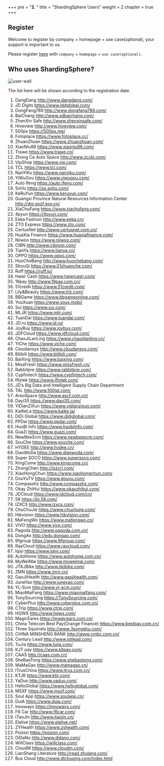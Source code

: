 +++
pre = "<b>2. </b>"
title = "ShardingSphere Users"
weight = 2
chapter = true
+++

## Register

Welcome to register by company + homepage + use case(optional), your support is important to us.

Please register [here](https://github.com/sharding-sphere/sharding-sphere/issues/234) with `company` + `homepage` + `use case(optional)`.

## Who uses ShardingSphere?
 
![user-wall](https://shardingsphere.apache.org/community/image/users/user-wall.png)

The list here will be shown according to the registration date.

1. DangDang http://www.dangdang.com/
1. JD Digits https://www.jddglobal.com/
1. DongFang789 http://www.dongfang789.com/
1. BaiChang http://www.sdbaichang.com/
1. ZhenXin Safe http://www.zhenxinsafe.com/
1. Hiveview http://www.hiveview.com/
1. 500px https://500px.me/
1. Fotoplace https://www.fotoplace.cc/
1. ZhuanZhuan https://www.zhuanzhuan.com/
1. XiaoNiu88 https://www.xiaoniu88.com/
1. Trawe https://www.trawe.cn/
1. Zhong Ce Auto Space http://www.zcckj.com/
1. VipShop https://www.vip.com/
1. TCL https://www.tcl.com/
1. NanYiKu https://www.nanyiku.com/
1. YiWuGou https://www.yiwugou.com/
1. Auto Ifeng https://auto.ifeng.com/
1. SoHu https://ss.sohu.com/
1. KeRuYun https://www.keruyun.com/
1. Guangxi Province Natural Resources Information Center http://dnr.gxzf.gov.cn/
1. XiaChuFang https://www.xiachufang.com/
1. 4pyun https://4pyun.com/
1. Eeka Fashion http://www.eeka.cn/
1. ZTO Express https://www.zto.com/
1. CertusNet http://www.certusnet.com.cn/
1. HuaXia Finance https://www.huaxiafinance.com/
1. Niiwoo https://www.niiwoo.com/
1. CIBN http://www.cibnvst.com/ 
1. TianYa https://www.tianya.cn/
1. OPPO https://www.oppo.com/
1. HuoCheBang http://www.huochebang.com/
1. ShouQi https://www.01zhuanche.com/
1. Ruff https://ruff.io/
1. Haier Cash https://www.haiercash.com/
1. 19pay http://www.19pay.com.cn/
1. 51credit https://www.51credit.com/
1. Lily&Beauty https://www.lrlz.com/
1. BBGame https://www.bbgameonline.com/
1. YouXuan https://www.youx.mobi/
1. Sui https://www.sui.com/
1. MLJR https://www.mljr.com/
1. TuanDai https://www.tuandai.com/
1. JD.ru https://www.jd.ru/
1. JoyBuy https://www.joybuy.com/
1. JDFCloud https://www.jdfcloud.com/
1. ChaoJiLanLing https://www.chaojilanling.cn/
1. YiChe https://www.yiche.com/
1. Cloudansys http://www.cloudansys.com/
1. Bilibili https://www.bilibili.com/
1. BaiXing https://www.baixing.com/
1. MissFresh https://www.missfresh.cn/
1. Rabbitpre https://www.rabbitpre.com/
1. Cypfintech https://www.cypfintech.com/
1. Iflytek https://www.iflytek.com/
1. JD’s Big Data and Intelligent Supply Chain Department
1. TAL http://www.100tal.com/
1. AreoSpace http://www.ascf.com.cn/
1. Dayi35 https://www.dayi35.com/
1. YiDianZiXun https://www.yidianzixun.com/
1. KaiKeLa https://www.kaike.la/
1. DiDi Global https://www.didiglobal.com/
1. PPDai https://www.ppdai.com/
1. HuoBi Info https://www.huobiinfo.com/
1. GuaZi https://www.guazi.com/
1. NewBeeScm https://www.newbeescm.com/
1. SouChe https://www.souche.com/
1. HYDEE http://www.hydee.cn/
1. DianWoDa https://www.dianwoda.com/
1. Super SOCO https://www.supersoco.com/
1. KingCome http://www.kingcome.cn/
1. ZhongChen http://jszcrj.com/
1. XiaoHongChun https://www.xiaohongchun.com/
1. DouYuTV https://www.douyu.com/
1. Compasshz http://www.compasshz.com/
1. Okay ZhiHui https://www.okayzhihui.com/
1. JDCloud https://www.jdcloud.com/cn/
1. 58 https://bj.58.com/
1. IZXCS http://www.izxcs.com/
1. ChuChuJie https://www.chuchujie.com/
1. Hikvision https://www.hikvision.com/ 
1. MaFengWo https://www.mafengwo.cn/
1. VIVO https://www.vivo.com/
1. Pagoda http://www.pagoda.com.cn/
1. DongAo http://edu.dongao.com/
1. 9fgroup https://www.9fgroup.com/
1. RayCloud https://www.raycloud.com/
1. Iqiyi https://www.iqiyi.com/
1. AutoHome https://www.autohome.com.cn/
1. MyWeiMai https://www.myweimai.com/
1. JTKJBike http://www.jtkjbike.com/ 
1. ZMN https://www.zmn.cn/
1. GaoJiHealth http://www.gaojihealth.com/
1. JuneYao http://www.juneyao.com/
1. YL-Scm http://www.yl-scm.com/
1. MiaoMaiFang https://www.miaomaifang.com/
1. TonySourcing  https://TonySourcing.com/
1. CyberPlus http://www.cyberplus.com.cn/
1. CTrip https://www.ctrip.com/
1. HQWX http://www.hqwx.com/
1. MagicEares https://magicears.com.cn/
1. China Telecom Best Pay(Orange Finance) https://www.bestpay.com.cn/
1. Three Squirrels http://www.3songshu.com/
1. CHINA MINSHENG BANK http://www.cmbc.com.cn/
1. Century Lead http://www.iotlead.com/
1. TuJia https://www.tujia.com/
1. KJT pay https://www.kjtpay.com/
1. CAAS http://caas.com.cn/
1. SheBaoTong https://www.shebaotong.com/
1. MaMaGao http://www.mamagao.cn/
1. ITrusChina https://www.itrus.com.cn/
1. KTJR https://www.ktjr.com/
1. YaDuo http://www.yaduo.com/
1. HelloGlobal https://www.helloglobal.com/
1. MSXF https://www.msxf.com/
1. Soul App https://www.soulapp.cn/
1. DuiA https://www.duia.com/
1. Innoways https://innoways.com/
1. F6 Car http://www.f6car.com/
1. ITaoJin http://www.itaojin.cn/
1. Elelive https://www.elelive.net/
1. ZYHealth https://www.zyhealth.com/
1. Poizon https://poizon.com/
1. DiDaNo http://www.didano.com/
1. WillClass https://willclass.com/
1. CloudM https://www.cloudm.com/
1. LianShang Literature http://read.zhulang.com/
1. Bus Cloud http://www.dtchuxing.com/index.html
